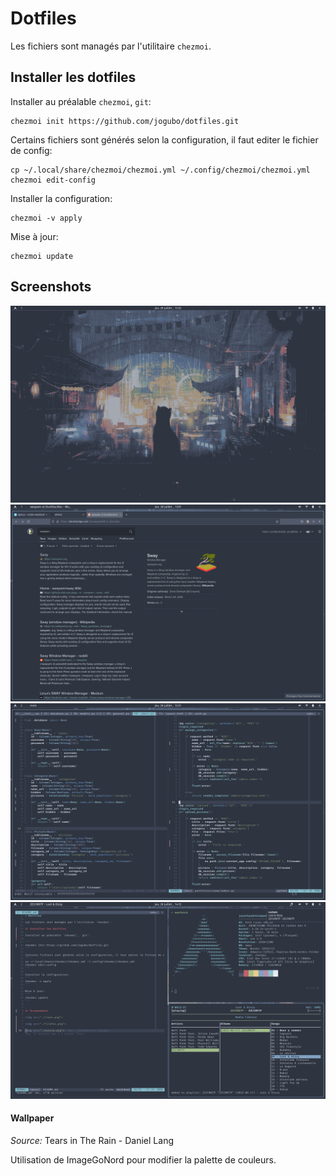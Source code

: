 # Dotfiles

Les fichiers sont managés par l'utilitaire `chezmoi`.

## Installer les dotfiles

Installer au préalable `chezmoi`, `git`:

```
chezmoi init https://github.com/jogubo/dotfiles.git
```

Certains fichiers sont générés selon la configuration, il faut editer le fichier de config:
```
cp ~/.local/share/chezmoi/chezmoi.yml ~/.config/chezmoi/chezmoi.yml
chezmoi edit-config
```

Installer la configuration:
```
chezmoi -v apply
```

Mise à jour:
```
chezmoi update
```


## Screenshots

<img src="./screenshots/clean.png">

<img src="./screenshots/firefox.png">

<img src="./screenshots/neovim.png">

<img src="./screenshots/split.png">


#### Wallpaper

*Source:* Tears in The Rain - Daniel Lang

Utilisation de ImageGoNord pour modifier la palette de couleurs.
